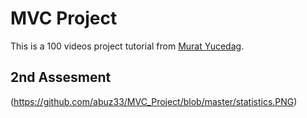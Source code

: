 # MVC Project

This is a 100 videos project tutorial from [Murat Yucedag](https://www.youtube.com/channel/UCbkbOlw8snP93RJ2BhH44Qw).

## 2nd Assesment

(https://github.com/abuz33/MVC_Project/blob/master/statistics.PNG)
